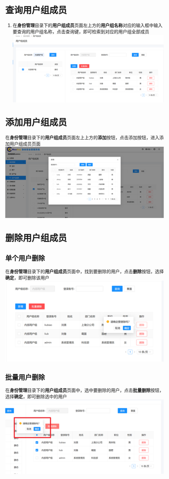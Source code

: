 # 查询用户组成员
1. 在**身份管理**目录下的**用户组成员**页面左上方的**用户组名称**对应的输入框中输入要查询的用户组名称，点击查询键，即可检索到对应的用户组全部成员
![用户组成员](../../../../static/images/adminster/身份管理/用户组/用户组成员/查询用户组.png)
# 添加用户组成员
在**身份管理**目录下的**用户组成员**页面左上上方的**添加**按钮，点击添加按钮，进入添加用户组成员页面
![用户组成员](../../../../static/images/adminster/身份管理/用户组/用户组成员/新增用户组成员.png)
# 删除用户组成员
## 单个用户删除
在**身份管理**目录下的**用户组成员**页面中，找到要删除的用户，点击**删除**按钮，选择**确定**，即可删除该用户
![用户组成员](../../../../static/images/adminster/身份管理/用户组/用户组成员/单个删除.png)
## 批量用户删除
在**身份管理**目录下的**用户组成员**页面中，选中要删除的用户，点击**批量删除**按钮，选择**确定**，即可删除选中的用户
![用户组成员](../../../../static/images/adminster/身份管理/用户组/用户组成员/批量删除.png)
